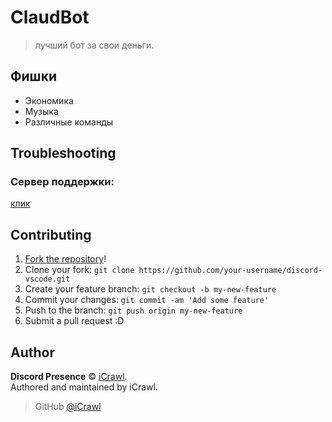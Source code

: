 # ClaudBot
> лучший бот за свои деньги.



## Фишки

* Экономика
* Музыка
* Различные команды

## Troubleshooting

### Сервер поддержки:  
[клик](https://discord.gg/MjKCbg3)


## Contributing

1. [Fork the repository](https://github.com/iCrawl/discord-vscode/fork)!
2. Clone your fork: `git clone https://github.com/your-username/discord-vscode.git`
3. Create your feature branch: `git checkout -b my-new-feature`
4. Commit your changes: `git commit -am 'Add some feature'`
5. Push to the branch: `git push origin my-new-feature`
6. Submit a pull request :D

## Author

**Discord Presence** © [iCrawl](https://github.com/iCrawl).  
Authored and maintained by iCrawl.

> GitHub [@iCrawl](https://github.com/iCrawl)

